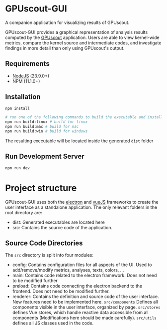 # GPUscout-GUI

A companion application for visualizing results of GPUscout.

GPUscout-GUI provides a graphical representation of analysis results computed by the [GPUscout](https://github.com/caps-tum/GPUscout) application. Users are able to view kernel-wide metrics, compare the kernel source and intermediate codes, and investigate findings in more detail than only using GPUscout's output.

## Requirements
- [NodeJS](https://nodejs.org/en) (23.9.0+)
- NPM (11.1.0+)

## Installation
```bash
npm install

# run one of the following commands to build the executable and installer. Building can only be done for the os currently in use.
npm run build:linux # build for linux
npm run build:mac # build for mac
npm run build:win # build for windows
```
The resulting executable will be located inside the generated `dist` folder

## Run Development Server
```bash
npm run dev
```

# Project structure

GPUscout-GUI uses both the [electron](https://www.electronjs.org/) and [vueJS](https://vuejs.org/) frameworks to create the user interface as a standalone application.
The only relevant folders in the root directory are:
- dist: Generated executables are located here
- src: Contains the source code of the application.

## Source Code Directories

The `src` directory is split into four modules:
- config: Contains configuration files for all aspects of the UI. Used to add/remove/modify metrics, analyses, texts, colors, ...
- main: Contains code related to the electron framework. Does not need to be modified further
- preload: Contains code connecting the electron backend to the frontend. Does not need to be modified further.
- renderer: Contains the definition and source code of the user interface. New features need to be implemented here. `src/components` Defines all components visible in the user interface, organized by page. `src/stores` defines Vue stores, which handle reactive data accessible from all components (Modifications here should be made carefully). `src/utils` defines all JS classes used in the code.
